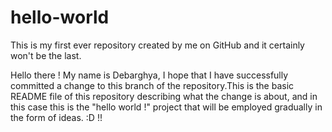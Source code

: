 # hello-world

This is my first ever repository created by me on GitHub and it certainly won't be the last.

Hello there ! My name is Debarghya,
                                  I hope that I have successfully committed a change to this branch of the repository.This is the basic README file of this repository describing what the change is about, and in this case this is the "hello world !" project that will be employed gradually in the form of ideas. :D !!
